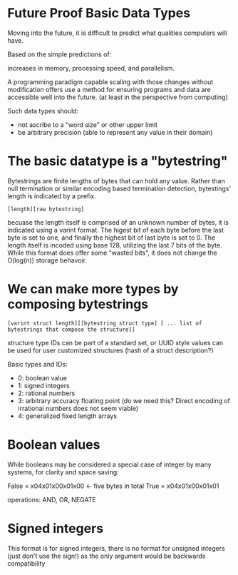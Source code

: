 Future Proof Basic Data Types
=============================

Moving into the future, it is difficult to predict what qualities computers will have.

Based on the simple predictions of:

increases in memory, processing speed, and parallelism.

A programming paradigm capable scaling with those changes without modification offers use a method for ensuring programs and data are accessible well into the future. (at least in the perspective from computing)

Such data types should:
- not ascribe to a "word size" or other upper limit
- be arbitrary precision (able to represent any value in their domain)

The basic datatype is a "bytestring"
====================================

Bytestrings are finite lengths of bytes that can hold any value.
Rather than null termination or similar encoding based termination detection,
bytestings' length is indicated by a prefix.

```
[length][raw bytestring]
```

becuase the length itself is comprised of an unknown number of bytes, it is indicated using a
varint format. The higest bit of each byte before the last byte is set to one, and finally the highest bit of last byte is set to 0.
The length itself is incoded using base 128, utilizing the last 7 bits of the byte.
While this format does offer some "wasted bits", it does not change the O(log(n)) storage behavoir.

We can make more types by composing bytestrings
===============================================

```
[varint struct length][[bytestring struct type] [ ... list of bytestrings that compose the structure]]
```

structure type IDs can be part of a standard set, or UUID style values can be used for user customized structures (hash of a struct description?)

Basic types and IDs:
- 0: boolean value
- 1: signed integers
- 2: rational numbers
- 3: arbitrary accuracy floating point (do we need this? Direct encoding of irrational numbers does not seem viable)
- 4: generalized fixed length arrays

Boolean values
==============
While booleans may be considered a special case of integer by many systems, for clarity and space saving:

False = x04x01x00x01x00 <- five bytes in total
True  = x04x01x00x01x01

operations: AND, OR, NEGATE

Signed integers
===============
This format is for signed integers, there is no format for unsigned integers (just don't use the sign!) as the only argument would be backwards compatibility

